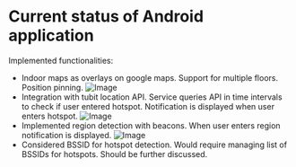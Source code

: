 # Current status of Android application

Implemented functionalities:

* Indoor maps as overlays on google maps. Support for multiple floors. Position pinning. ![Image](https://lh3.googleusercontent.com/rXgJUluZXNnQirlrOquOg8b8HRS2gN7vwMgc1nsFo6YClUA_Or-x2Umf8wOnq3UASAwZU6M1cL27lYwvSzI_hABfze5LIIhBBMiYPrOId5bdTIQE4d5wXyLVKDxhhXDvIRrAvNlR2AjAkDUKOtYX3gwx7vUadEe3KxFu9rS9a27jmJJWPZ7-szDzZPqBsGBshxRNQHTNm40oJ2lQG7Ly7Zqys-eMmPxG5dgacIwfflK_wc84NljUkimWvUEeFWMidhCXxQQ8W-1gWreBmZyNJof3WCVSnR8RTtdWS1HHHlQSzq7HhiEz_MRaz71zt1KR8uj0fsOYiXQjf_K8rvusAkD3_415_jL7A6wOn7J187uNTxb_T2sgDA2DLWaQiXm6kDzvJgoeYs5ReBf375I-CDsbrdgHvzUb4jmMJ_GZ-ajqmNX-6MGZc9B-Wb61NvtU-NMUpxPeQNDJfwMetTEpguFps7cBSPDvfNzn4z5EpfYc5qoou8tvUR_X7d5qtioWLhOus7OHg8h_zAm3FQzJTzotYaaavUAynKhVF7htXZE=w376-h667-no)
* Integration with tubit location API. Service queries API in time intervals to check if user entered hotspot. Notification is displayed when user enters hotspot. ![Image](https://lh3.googleusercontent.com/N4x1sq6U7llFPqWtHjGW0Jl3BEjt-S-EvUQFOw6SHGo9_jVa81_5r6BPUfc13iQfkQ14jDHbnFe7H1W2YuEFSOMMuSFSpGrXs_eQOJpUM4K3VAE0b8gSijAIFPa4OJYb7hoVuGgCukrkjV2tCtq3OAk2dGr2D47yMONopkbFpjxFn-xoxXNTV9_bN6M6UQ1nv3wBZC3cF5qEbGEYuBAOqHq-Gnr8xNj1yauGt1vTMdoCxpigmmE84zkqA-2W9hiR2FFkx-99ByOo6SknaKcrNU-PLI7KNR2HAljC2Tusb2GvpH9HjuLR7sb2UCvxyMGhKD7WVIOMFv9FI3rHO6OQvj4UWRadXbh8WIIT0hZNE5-kaL63ZlyvJs7UeFtKA5VPx07nYS0Azxc32px-qt4sfz-ICnVnOHchUEk9_5L-FHXNdtAiTWd3QzFRdI9cEUAqDldSBD0m6xOIKNcg1yhlCBrL1wk0suJYhamyVNsIK70qmIse4ACoxU3Pr5pSUUaodtTPQz2RT8YimXVBPGK71dXtqzptU238S_MCE403JLY=w376-h667-no)
* Implemented region detection with beacons. When user enters region notification is displayed. ![Image](https://lh3.googleusercontent.com/0wIcFtfYOAlFQPjUkT34hTcjvgoCzjdYkKnaH1p4YVIINCNji4lQj3L2Fx7Z-oNP0dZgSgvIlN81jaWJpddXlc4XBUSqziskneKoO8OF6SzIEaqwb17xeMM2lD3HkDIBZBTEh0KZlvsQbHJw2zNQDU5AyU5fHwXDwAF__zUyGU0thz9mAQ9nSydPwO8Dv-iSk4XOMEFkCrdi-Ku6D9AN-DmNw7QmYV__d4LfIHJZnAIHANGaHxgGOejVV8BYfsxZj-s1F2WntGy67O1Akl-HkBJKWDbQvgCQZ9giM6QoONZdfYuGJZ-L7SFtaoQm9AC6qDtXJxpXh8CcwZ7W3WyZWtk0woNvdn7bAFufXzMtDM30PKOWsO86ze7fPg0-01qfMmaph8dEsVWBGAtb4vDIfsfN9EmTqaZiG1IWV9gRRr5Kp7ujXb-HEr4z1rMMJ_YX6DcjPlxYjS8cwmQZ5k2Wv6-QeiSuXt7fOg2ZqmQFmzRY5HDODUSxKPj5eEXJ5YUBX3UW4RcfakUvKtyDJY_C55O3qwCB6zWcrQbLAuwQnhY=w376-h667-no)
* Considered BSSID for hotspot detection. Would require managing list of BSSIDs for hotspots. Should be further discussed. 
